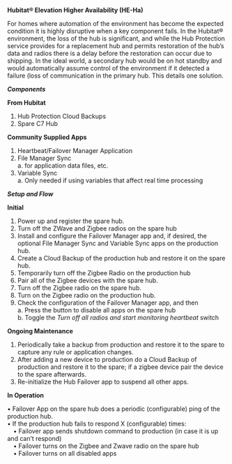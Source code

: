 <b>Hubitat® Elevation Higher Availability (HE-Ha)</b>

For homes where automation of the environment has become the expected condition it is highly disruptive when a key component fails.  In the Hubitat® environment, the loss of the hub is significant, and while the Hub Protection service provides for a replacement hub and permits restoration of the hub’s data and radios there is a delay before the restoration can occur due to shipping.  In the ideal world, a secondary hub would be on hot standby and would automatically assume control of the environment if it detected a failure (loss of communication in the primary hub.  This details one solution.

<b><i>Components</i></b>

<b>From Hubitat</b>
  1.	Hub Protection Cloud Backups
  2.	Spare C7 Hub 

<b>Community Supplied Apps</b>

  1.	Heartbeat/Failover Manager Application
  2.	File Manager Sync      
    a.	for application data files, etc.
  3.	Variable Sync      
    a.	Only needed if using variables that affect real time processing 

<b><i>Setup and Flow</i></b>

<b>Initial</b>

  1.	Power up and register the spare hub.
  2.	Turn off the ZWave and Zigbee radios on the spare hub
  3.	Install and configure the Failover Manager app and, if desired, the optional File Manager Sync and Variable Sync apps on the production hub.
  4.	Create a Cloud Backup of the production hub and restore it on the spare hub.
  5.	Temporarily turn off the Zigbee Radio on the production hub
  6.	Pair all of the Zigbee devices with the spare hub.
  7.	Turn off the Zigbee radio on the spare hub.
  8.	Turn on the Zigbee radio on the production hub.
  9.  Check the configuration of the Failover Manager app, and then      
    a. Press the button to disable all apps on the spare hub      
    b. Toggle the <i>Turn off all radios and start monitoring heartbeat</i> switch

<b>Ongoing Maintenance</b>

  1.	Periodically take a backup from production and restore it to the spare to capture any rule or application changes.
  2.	After adding a new device to production do a Cloud Backup of production and restore it to the spare; if a zigbee device pair the device to the spare afterwards.
  3.	Re-initialize the Hub Failover app to suspend all other apps.

  <b>In Operation</b>

  •	Failover App on the spare hub does a periodic (configurable) ping of the production hub.  
  •	If the production hub fails to respond X (configurable) times:        
&emsp;•	Failover app sends shutdown command to production (in case it is up and can’t respond)        
&emsp;•	Failover turns on the Zigbee and Zwave radio on the spare hub       
&emsp;•	Failover turns on all disabled apps 
